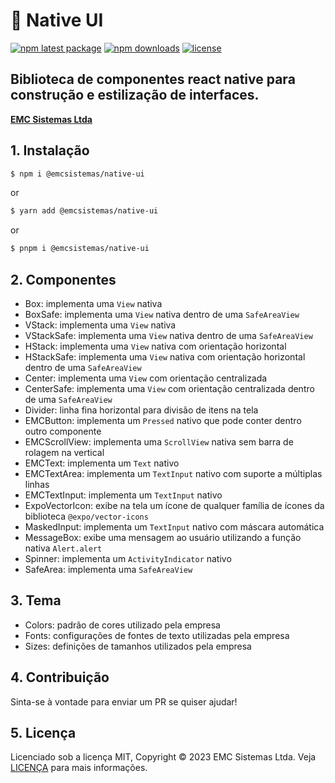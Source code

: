 # 📱 Native UI

[![npm latest package](https://img.shields.io/npm/v/@emcsistemas/native-ui/latest.svg)](https://www.npmjs.com/package/@emcsistemas/native-ui)
[![npm downloads](https://img.shields.io/npm/dm/@emcsistemas/native-ui.svg)](https://npm-stat.com/charts.html?package=@emcsistemas/native-ui)
[![license](https://img.shields.io/badge/license-MIT-blue.svg)](https://github.com/emcsistemas/bibliotecas-npm/blob/4a3c9e66ebf043c80b428829457d2d7374c6b744/LICENCE)

## Biblioteca de componentes react native para construção e estilização de interfaces.

[**EMC Sistemas Ltda**](https://emcsistemas.com.br/)

## 1. Instalação

```sh
$ npm i @emcsistemas/native-ui
```
or
```sh
$ yarn add @emcsistemas/native-ui
```
or
```sh
$ pnpm i @emcsistemas/native-ui
```

## 2. Componentes

- Box: implementa uma ```View``` nativa
- BoxSafe: implementa uma ```View``` nativa dentro de uma ```SafeAreaView```
- VStack: implementa uma ```View``` nativa
- VStackSafe: implementa uma ```View``` nativa dentro de uma ```SafeAreaView```
- HStack: implementa uma ```View``` nativa com orientação horizontal
- HStackSafe: implementa uma ```View``` nativa com orientação horizontal dentro de uma ```SafeAreaView```
- Center: implementa uma ```View``` com orientação centralizada
- CenterSafe: implementa uma ```View``` com orientação centralizada dentro de uma ```SafeAreaView```
- Divider: linha fina horizontal para divisão de itens na tela
- EMCButton: implementa um ```Pressed``` nativo que pode conter dentro outro componente
- EMCScrollView: implementa uma ```ScrollView``` nativa sem barra de rolagem na vertical
- EMCText: implementa um ```Text``` nativo
- EMCTextArea: implementa um ```TextInput``` nativo com suporte a múltiplas linhas
- EMCTextInput: implementa um ```TextInput``` nativo
- ExpoVectorIcon: exibe na tela um ícone de qualquer família de ícones da biblioteca ```@expo/vector-icons```
- MaskedInput: implementa um ```TextInput``` nativo com máscara automática
- MessageBox: exibe uma mensagem ao usuário utilizando a função nativa ```Alert.alert```
- Spinner: implementa um ```ActivityIndicator``` nativo
- SafeArea: implementa uma ```SafeAreaView```

## 3. Tema

- Colors: padrão de cores utilizado pela empresa
- Fonts: configurações de fontes de texto utilizadas pela empresa
- Sizes: definições de tamanhos utilizados pela empresa

## 4. Contribuição

Sinta-se à vontade para enviar um PR se quiser ajudar!

## 5. Licença

Licenciado sob a licença MIT, Copyright © 2023 EMC Sistemas Ltda. Veja [LICENÇA](https://github.com/emcsistemas/bibliotecas-npm/blob/4a3c9e66ebf043c80b428829457d2d7374c6b744/LICENCE) para mais informações.
